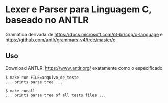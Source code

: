 # Lexer e Parser para Linguagem C, baseado no ANTLR

Gramática derivada de https://docs.microsoft.com/pt-br/cpp/c-language e https://github.com/antlr/grammars-v4/tree/master/c

## Uso
Download ANTLR: https://www.antlr.org/ exatamente como o especificado

```
$ make run FILE=arquivo_de_teste
... prints parse tree ...
```

```
$ make runall
... prints parse tree of all tests files ...
